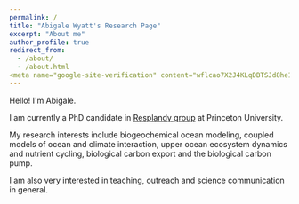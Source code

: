 ```yaml
---
permalink: /
title: "Abigale Wyatt's Research Page"
excerpt: "About me"
author_profile: true
redirect_from: 
  - /about/
  - /about.html
<meta name="google-site-verification" content="wflcao7X2J4KLqDBTSJd8he1TBSp8xse6XHpN793NTQ" />
---
```


Hello! I'm Abigale.

I am currently a PhD candidate in [Resplandy group](http://resplandy.princeton.edu/) at Princeton University. 

My research interests include biogeochemical ocean modeling, coupled models of ocean and climate interaction, upper ocean ecosystem dynamics and nutrient cycling, biological carbon export and the biological carbon pump. 

I am also very interested in teaching, outreach and science communication in general. 

